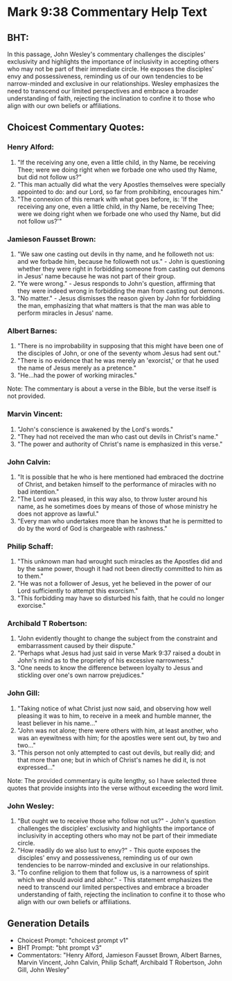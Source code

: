 # Mark 9:38 Commentary Help Text

## BHT:
In this passage, John Wesley's commentary challenges the disciples' exclusivity and highlights the importance of inclusivity in accepting others who may not be part of their immediate circle. He exposes the disciples' envy and possessiveness, reminding us of our own tendencies to be narrow-minded and exclusive in our relationships. Wesley emphasizes the need to transcend our limited perspectives and embrace a broader understanding of faith, rejecting the inclination to confine it to those who align with our own beliefs or affiliations.

## Choicest Commentary Quotes:
### Henry Alford:
1. "If the receiving any one, even a little child, in thy Name, be receiving Thee; were we doing right when we forbade one who used thy Name, but did not follow us?" 
2. "This man actually did what the very Apostles themselves were specially appointed to do: and our Lord, so far from prohibiting, encourages him."
3. "The connexion of this remark with what goes before, is: 'If the receiving any one, even a little child, in thy Name, be receiving Thee; were we doing right when we forbade one who used thy Name, but did not follow us?'"

### Jamieson Fausset Brown:
1. "We saw one casting out devils in thy name, and he followeth not us: and we forbade him, because he followeth not us." - John is questioning whether they were right in forbidding someone from casting out demons in Jesus' name because he was not part of their group.
2. "Ye were wrong." - Jesus responds to John's question, affirming that they were indeed wrong in forbidding the man from casting out demons.
3. "No matter." - Jesus dismisses the reason given by John for forbidding the man, emphasizing that what matters is that the man was able to perform miracles in Jesus' name.

### Albert Barnes:
1. "There is no improbability in supposing that this might have been one of the disciples of John, or one of the seventy whom Jesus had sent out."
2. "There is no evidence that he was merely an 'exorcist,' or that he used the name of Jesus merely as a pretence."
3. "He...had the power of working miracles."

Note: The commentary is about a verse in the Bible, but the verse itself is not provided.

### Marvin Vincent:
1. "John's conscience is awakened by the Lord's words."
2. "They had not received the man who cast out devils in Christ's name."
3. "The power and authority of Christ's name is emphasized in this verse."

### John Calvin:
1. "It is possible that he who is here mentioned had embraced the doctrine of Christ, and betaken himself to the performance of miracles with no bad intention." 
2. "The Lord was pleased, in this way also, to throw luster around his name, as he sometimes does by means of those of whose ministry he does not approve as lawful."
3. "Every man who undertakes more than he knows that he is permitted to do by the word of God is chargeable with rashness."

### Philip Schaff:
1. "This unknown man had wrought such miracles as the Apostles did and by the same power, though it had not been directly committed to him as to them."
2. "He was not a follower of Jesus, yet he believed in the power of our Lord sufficiently to attempt this exorcism."
3. "This forbidding may have so disturbed his faith, that he could no longer exorcise."

### Archibald T Robertson:
1. "John evidently thought to change the subject from the constraint and embarrassment caused by their dispute."
2. "Perhaps what Jesus had just said in verse Mark 9:37 raised a doubt in John's mind as to the propriety of his excessive narrowness."
3. "One needs to know the difference between loyalty to Jesus and stickling over one's own narrow prejudices."

### John Gill:
1. "Taking notice of what Christ just now said, and observing how well pleasing it was to him, to receive in a meek and humble manner, the least believer in his name..."
2. "John was not alone; there were others with him, at least another, who was an eyewitness with him; for the apostles were sent out, by two and two..."
3. "This person not only attempted to cast out devils, but really did; and that more than one; but in which of Christ's names he did it, is not expressed..."

Note: The provided commentary is quite lengthy, so I have selected three quotes that provide insights into the verse without exceeding the word limit.

### John Wesley:
1. "But ought we to receive those who follow not us?" - John's question challenges the disciples' exclusivity and highlights the importance of inclusivity in accepting others who may not be part of their immediate circle.
2. "How readily do we also lust to envy?" - This quote exposes the disciples' envy and possessiveness, reminding us of our own tendencies to be narrow-minded and exclusive in our relationships.
3. "To confine religion to them that follow us, is a narrowness of spirit which we should avoid and abhor." - This statement emphasizes the need to transcend our limited perspectives and embrace a broader understanding of faith, rejecting the inclination to confine it to those who align with our own beliefs or affiliations.


## Generation Details
- Choicest Prompt: "choicest prompt v1"
- BHT Prompt: "bht prompt v3"
- Commentators: "Henry Alford, Jamieson Fausset Brown, Albert Barnes, Marvin Vincent, John Calvin, Philip Schaff, Archibald T Robertson, John Gill, John Wesley"
